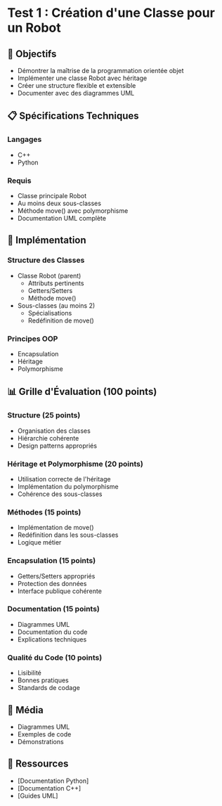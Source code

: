 # Test 1 : Création d'une Classe pour un Robot

## 🎯 Objectifs
- Démontrer la maîtrise de la programmation orientée objet
- Implémenter une classe Robot avec héritage
- Créer une structure flexible et extensible
- Documenter avec des diagrammes UML

## 📋 Spécifications Techniques

### Langages
- C++
- Python

### Requis
- Classe principale Robot
- Au moins deux sous-classes
- Méthode move() avec polymorphisme
- Documentation UML complète

## 🔧 Implémentation

### Structure des Classes
- Classe Robot (parent)
  - Attributs pertinents
  - Getters/Setters
  - Méthode move()
- Sous-classes (au moins 2)
  - Spécialisations
  - Redéfinition de move()

### Principes OOP
- Encapsulation
- Héritage
- Polymorphisme

## 📊 Grille d'Évaluation (100 points)

### Structure (25 points)
- Organisation des classes
- Hiérarchie cohérente
- Design patterns appropriés

### Héritage et Polymorphisme (20 points)
- Utilisation correcte de l'héritage
- Implémentation du polymorphisme
- Cohérence des sous-classes

### Méthodes (15 points)
- Implémentation de move()
- Redéfinition dans les sous-classes
- Logique métier

### Encapsulation (15 points)
- Getters/Setters appropriés
- Protection des données
- Interface publique cohérente

### Documentation (15 points)
- Diagrammes UML
- Documentation du code
- Explications techniques

### Qualité du Code (10 points)
- Lisibilité
- Bonnes pratiques
- Standards de codage

## 📸 Média
- Diagrammes UML
- Exemples de code
- Démonstrations

## 🔗 Ressources
- [Documentation Python]
- [Documentation C++]
- [Guides UML]
